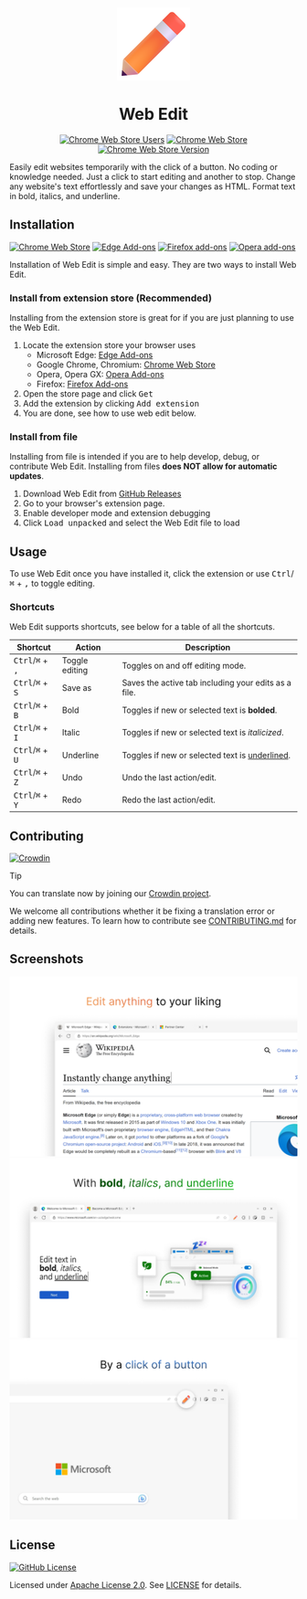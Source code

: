 <p align="center">
  <img alt="Web Edit Icon" src="assets/Icon.png" />
  <h1 align="center">Web Edit</h1>
</p>

<div align="center">

  [![Chrome Web Store Users](https://img.shields.io/chrome-web-store/users/kcjhkbajobnhihpodnphdndhmniglmpc?label=downloads)](https://chromewebstore.google.com/detail/kcjhkbajobnhihpodnphdndhmniglmpc)
  [![Chrome Web Store](https://img.shields.io/chrome-web-store/stars/kcjhkbajobnhihpodnphdndhmniglmpc)](https://chromewebstore.google.com/detail/kcjhkbajobnhihpodnphdndhmniglmpc)
  [![Chrome Web Store Version](https://img.shields.io/chrome-web-store/v/kcjhkbajobnhihpodnphdndhmniglmpc?label=version)](https://chromewebstore.google.com/detail/kcjhkbajobnhihpodnphdndhmniglmpc)

</div>

Easily edit websites temporarily with the click of a button. No coding or knowledge needed. Just a click to start editing and another to stop. Change any website's text effortlessly and save your changes as HTML. Format text in bold, italics, and underline.

## Installation

[![Chrome Web Store](https://img.shields.io/badge/download-chrome?logo=googlechrome&logoColor=white&label=Chrome%20Web%20Store)](https://chromewebstore.google.com/detail/kcjhkbajobnhihpodnphdndhmniglmpc)
[![Edge Add-ons](https://img.shields.io/badge/download-edge?logo=microsoftedge&label=Edge%20Add-ons)](https://microsoftedge.microsoft.com/addons/detail/web-edit/knfdcflhlgfnkogoeeakccgchgeeamjj)
[![Firefox add-ons](https://img.shields.io/badge/download-Firefox?logo=firefox&logoColor=white&label=Firefox%20add-ons)](https://addons.mozilla.org/en-US/firefox/addon/web-edit/)
[![Opera add-ons](https://img.shields.io/badge/download-opera?logo=opera&logoColor=white&label=Opera%20add-ons)](https://addons.opera.com/en/extensions/details/web-edit/)

Installation of Web Edit is simple and easy. They are two ways to install Web Edit.

### Install from extension store (Recommended)

Installing from the extension store is great for if you are just planning to use the Web Edit.

1. Locate the extension store your browser uses
   * Microsoft Edge: [Edge Add-ons](https://microsoftedge.microsoft.com/addons/detail/web-edit/knfdcflhlgfnkogoeeakccgchgeeamjj)
   * Google Chrome, Chromium: [Chrome Web Store](https://chromewebstore.google.com/detail/kcjhkbajobnhihpodnphdndhmniglmpc)
   * Opera, Opera GX: [Opera Add-ons](https://addons.opera.com/en/extensions/details/web-edit)
   * Firefox: [Firefox Add-ons](https://addons.mozilla.org/en-US/firefox/addon/web-edit/)
2. Open the store page and click <kbd>Get</kbd>
3. Add the extension by clicking <kbd>Add extension</kbd>
4. You are done, see how to use web edit below.

### Install from file

Installing from file is intended if you are to help develop, debug, or contribute Web Edit. Installing from files **does NOT allow for automatic updates**.

1. Download Web Edit from [GitHub Releases](https://github.com/RyanLua/WebEdit/releases)
2. Go to your browser's extension page.
3. Enable developer mode and extension debugging
4. Click <kbd>Load unpacked</kbd> and select the Web Edit file to load

## Usage

To use Web Edit once you have installed it, click the extension or use <kbd>Ctrl</kbd>/<kbd>⌘</kbd> + <kbd>,</kbd> to toggle editing.

### Shortcuts

Web Edit supports shortcuts, see below for a table of all the shortcuts.

| Shortcut | Action | Description |
| --- | --- | --- |
| <kbd>Ctrl</kbd>/<kbd>⌘</kbd> + <kbd>,</kbd> | Toggle editing | Toggles on and off editing mode. |
| <kbd>Ctrl</kbd>/<kbd>⌘</kbd> + <kbd>S</kbd> | Save as | Saves the active tab including your edits as a file. |
| <kbd>Ctrl</kbd>/<kbd>⌘</kbd> + <kbd>B</kbd> | Bold | Toggles if new or selected text is **bolded**. |
| <kbd>Ctrl</kbd>/<kbd>⌘</kbd> + <kbd>I</kbd> | Italic | Toggles if new or selected text is *italicized*. |
| <kbd>Ctrl</kbd>/<kbd>⌘</kbd> + <kbd>U</kbd> | Underline | Toggles if new or selected text is <ins>underlined</ins>. |
| <kbd>Ctrl</kbd>/<kbd>⌘</kbd> + <kbd>Z</kbd> | Undo | Undo the last action/edit. |
| <kbd>Ctrl</kbd>/<kbd>⌘</kbd> + <kbd>Y</kbd> | Redo | Redo the last action/edit. |

## Contributing

[![Crowdin](https://badges.crowdin.net/web-edit/localized.svg)](https://crowdin.com/project/web-edit)

> [!TIP]  
> You can translate now by joining our [Crowdin project](https://crowdin.com/project/web-edit).

We welcome all contributions whether it be fixing a translation error or adding new features. To learn how to contribute see [CONTRIBUTING.md](/.github/CONTRIBUTING.md) for details.

## Screenshots

![Screenshot 1](assets/en/Screenshot%201.png)
![Screenshot 2](assets/en/Screenshot%202.png)
![Screenshot 3](assets/en/Screenshot%203.png)

## License

[![GitHub License](https://img.shields.io/github/license/RyanLua/WebEdit)](https://github.com/RyanLua/WebEdit/blob/main/LICENSE)

Licensed under [Apache License 2.0](https://www.apache.org/licenses/). See [LICENSE](LICENSE) for details.

